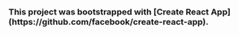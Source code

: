 <h3>This project was bootstrapped with [Create React App](https://github.com/facebook/create-react-app).</h3>

